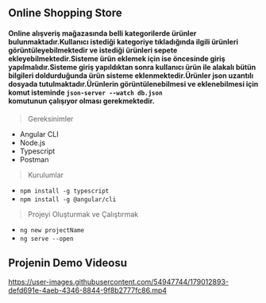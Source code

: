 ## Online Shopping Store
#### Online alışveriş mağazasında belli kategorilerde ürünler bulunmaktadır.Kullanıcı istediği kategoriye tıkladığında ilgili ürünleri görüntüleyebilmektedir ve istediği ürünleri sepete ekleyebilmektedir.Sisteme ürün eklemek için ise öncesinde giriş yapılmalıdır.Sisteme giriş yapıldıktan sonra kullanıcı ürün ile alakalı bütün bilgileri doldurduğunda ürün sisteme eklenmektedir.Ürünler json uzantılı dosyada tutulmaktadır.Ürünlerin görüntülenebilmesi ve eklenebilmesi için komut isteminde ``` json-server --watch db.json ``` <br> komutunun çalışıyor olması gerekmektedir.

>Gereksinimler
* Angular CLI
* Node.js
* Typescript
* Postman 

>Kurulumlar <br>
*  ```npm install -g typescript ```<br>
* ```npm install -g @angular/cli ```<br>

>Projeyi Oluşturmak ve Çalıştırmak <br>
* ```ng new projectName ```<br>
* ``` ng serve --open ```

## Projenin Demo Videosu

https://user-images.githubusercontent.com/54947744/179012893-defd691e-4aeb-4346-8844-9f8b2777fc86.mp4



